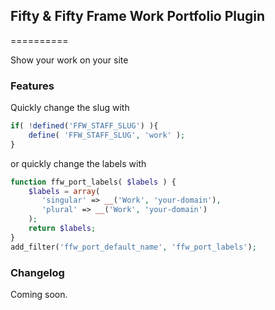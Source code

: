 ## Fifty & Fifty Frame Work Portfolio Plugin
==========

Show your work on your site


### Features

Quickly change the slug with

```php
if( !defined('FFW_STAFF_SLUG') ){
	define( 'FFW_STAFF_SLUG', 'work' );
}
```

or quickly change the labels with

```php
function ffw_port_labels( $labels ) {
	$labels = array(
	   'singular' => __('Work', 'your-domain'),
	   'plural' => __('Work', 'your-domain')
	);
	return $labels;
}
add_filter('ffw_port_default_name', 'ffw_port_labels');
```


### Changelog

Coming soon.